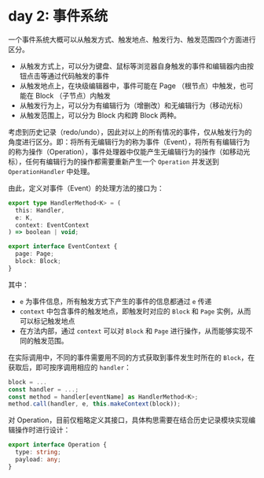 # day 2: 事件系统

一个事件系统大概可以从触发方式、触发地点、触发行为、触发范围四个方面进行区分。

- 从触发方式上，可以分为键盘、鼠标等浏览器自身触发的事件和编辑器内由按钮点击等通过代码触发的事件
- 从触发地点上，在块级编辑器中，事件可能在 Page （根节点）中触发，也可能在 Block （子节点）内触发
- 从触发行为上，可以分为有编辑行为（增删改）和无编辑行为（移动光标）
- 从触发范围上，可以分为 Block 内和跨 Block 两种。

考虑到历史记录（redo/undo），因此对以上的所有情况的事件，仅从触发行为的角度进行区分。即：将所有无编辑行为的称为事件（Event），将所有有编辑行为的称为操作（Operation），事件处理器中仅能产生无编辑行为的操作（如移动光标），任何有编辑行为的操作都需要重新产生一个 `Operation` 并发送到 `OperationHandler` 中处理。

由此，定义对事件（Event）的处理方法的接口为：

```ts
export type HandlerMethod<K> = (
  this: Handler,
  e: K,
  context: EventContext
) => boolean | void;

export interface EventContext {
  page: Page;
  block: Block;
}
```

其中：

- `e` 为事件信息，所有触发方式下产生的事件的信息都通过 `e` 传递
- `context` 中包含事件的触发地点，即触发时对应的 `Block` 和 `Page` 实例，从而可以标记触发地点
- 在方法内部，通过 `context` 可以对 `Block` 和 `Page` 进行操作，从而能够实现不同的触发范围。

在实际调用中，不同的事件需要用不同的方式获取到事件发生时所在的 `Block`，在获取后，即可按序调用相应的 `handler`：

```ts
block = ...
const handler = ...;
const method = handler[eventName] as HandlerMethod<K>;
method.call(handler, e, this.makeContext(block));
```

对 Operation，目前仅粗略定义其接口，具体构思需要在结合历史记录模块实现编辑操作时进行设计：

```ts
export interface Operation {
  type: string;
  payload: any;
}
```
